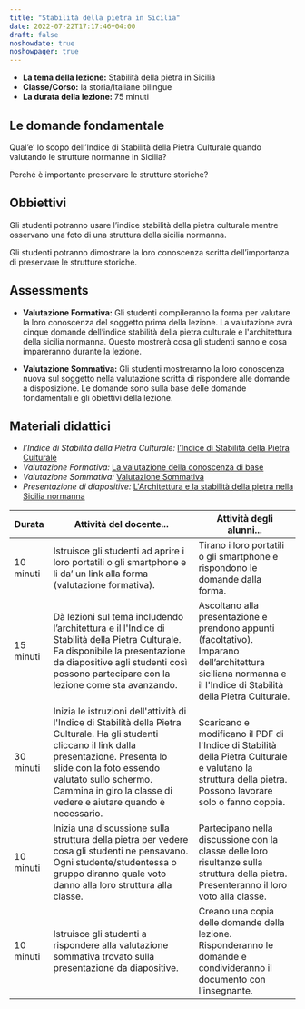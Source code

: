 ```yaml
---
title: "Stabilità della pietra in Sicilia"
date: 2022-07-22T17:17:46+04:00
draft: false
noshowdate: true
noshowpager: true
---
```


* **La tema della lezione:** Stabilità della pietra in Sicilia
* **Classe/Corso:** la storia/Italiane bilingue
* **La durata della lezione:** 75 minuti

## Le domande fondamentale ##

Qual’e’ lo scopo dell’Indice di Stabilità della Pietra Culturale quando valutando le strutture normanne in Sicilia?

Perché è importante preservare le strutture storiche? 

## Obbiettivi ##

Gli studenti potranno usare l’indice stabilità della pietra culturale mentre osservano una foto di una struttura della sicilia normanna. 

Gli studenti potranno dimostrare la loro conoscenza scritta dell’importanza di preservare le strutture storiche. 

## Assessments ##

* **Valutazione Formativa:** Gli studenti compileranno la forma per valutare la loro conoscenza del soggetto prima della lezione. La valutazione avrà cinque domande dell’indice stabilità della pietra culturale e l'architettura della sicilia normanna.  Questo mostrerà cosa gli studenti sanno e cosa impareranno durante la lezione.

* **Valutazione Sommativa:** Gli studenti mostreranno la loro conoscenza nuova sul soggetto nella valutazione scritta di rispondere alle domande a disposizione. Le domande sono sulla base delle domande fondamentali e gli obiettivi della lezione. 

## Materiali didattici ##

* *l’Indice di Stabilità della Pietra Culturale:* [l’Indice di Stabilità della Pietra Culturale](/pdfs/cultural_stone_stability_index.pdf)
* *Valutazione Formativa:* [La valutazione della conoscenza di base](la_forma_(la_pietra).docx)
* *Valutazione Sommativa:* [Valutazione Sommativa](valutazione_sommativa_(la_pietra).docx)
* *Presentazione di diapositive:* [L'Architettura e la stabilità della pietra nella Sicilia normanna](Stabilita_della_pietra.pptx)

| Durata | Attività del docente... | Attività degli alunni... |
|---|---|---|
| 10 minuti | Istruisce gli studenti ad aprire i loro portatili o gli smartphone e li da’ un link alla forma (valutazione formativa). | Tirano i loro portatili o gli smartphone e rispondono le domande dalla forma. |
| 15 minuti | Dà lezioni sul tema includendo l’architettura e il l'Indice di Stabilità della Pietra Culturale. Fa disponibile la presentazione da diapositive agli studenti così possono partecipare con la lezione come sta avanzando. | Ascoltano alla presentazione e prendono appunti (facoltativo). Imparano dell’architettura siciliana normanna e il l'Indice di Stabilità della Pietra Culturale.  |
| 30 minuti | Inizia le istruzioni dell'attività di l'Indice di Stabilità della Pietra Culturale. Ha gli studenti cliccano il link dalla presentazione. Presenta lo slide con la foto essendo valutato sullo schermo. Cammina in giro la classe di vedere e aiutare quando è necessario.  | Scaricano e modificano il PDF di l'Indice di Stabilità della Pietra Culturale e valutano la struttura della pietra. Possono lavorare solo o fanno coppia.  |
| 10 minuti | Inizia una discussione sulla struttura della pietra per vedere cosa gli studenti ne pensavano. Ogni studente/studentessa o gruppo diranno quale voto danno alla loro struttura alla classe. | Partecipano nella discussione con la classe delle loro risultanze sulla struttura della pietra. Presenteranno il loro voto alla classe.  |
| 10 minuti | Istruisce gli studenti a rispondere alla valutazione sommativa trovato sulla presentazione da diapositive.  | Creano una copia delle domande della lezione. Risponderanno le domande e condivideranno il documento con l’insegnante.  |
